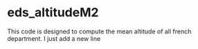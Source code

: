 # eds_altitudeM2
This code is designed to compute the mean altitude of all french department.
I just add a new line
